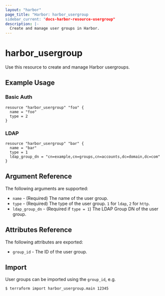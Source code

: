 ```yaml
---
layout: "harbor"
page_title: "Harbor: harbor_usergroup
sidebar_current: "docs-harbor-resource-usergroup"
description: |-
  Create and manage user groups in Harbor.
---
```


# harbor\_usergroup

Use this resource to create and manage Harbor usergroups.

## Example Usage

### Basic Auth

```hcl
resource "harbor_usergroup" "foo" {
  name = "foo"
  type = 2
}
```

### LDAP

```hcl
resource "harbor_usergroup" "bar" {
  name = "bar"
  type = 1
  ldap_group_dn = "cn=example,cn=groups,cn=accounts,dc=domain,dc=com"
}
```

## Argument Reference

The following arguments are supported:

* `name` - (Required) The name of the user group.
* `type` - (Required) The type of the user group. `1` for `ldap`, `2` for `http`.
* `ldap_group_dn` - (Required if `type = 1`) The LDAP Group DN of the user group.

## Attributes Reference

The following attributes are exported:

* `group_id` - The ID of the user group.

## Import

User groups can be imported using the `group_id`, e.g.

```shell
$ terraform import harbor_usergroup.main 12345
```
